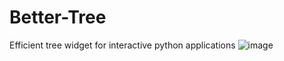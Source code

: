 # Better-Tree
Efficient tree widget for interactive python applications
![image](https://user-images.githubusercontent.com/48299585/155903772-17fc3497-cffa-4ae2-b03d-ad38e2fbd3d1.png)

